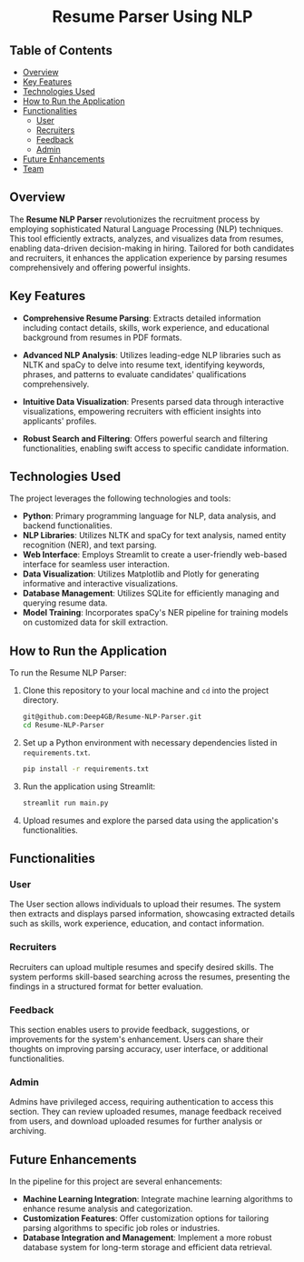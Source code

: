 <center>

# Resume Parser Using NLP

</center>

## Table of Contents
- [Overview](#overview)
- [Key Features](#key-features)
- [Technologies Used](#technologies-used)
- [How to Run the Application](#how-to-run-the-application)
- [Functionalities](#functionalities)
  - [User](#user)
  - [Recruiters](#recruiters)
  - [Feedback](#feedback)
  - [Admin](#admin)
- [Future Enhancements](#future-enhancements)
- [Team](#team)

## Overview

The **Resume NLP Parser** revolutionizes the recruitment process by employing sophisticated Natural Language Processing (NLP) techniques. This tool efficiently extracts, analyzes, and visualizes data from resumes, enabling data-driven decision-making in hiring. Tailored for both candidates and recruiters, it enhances the application experience by parsing resumes comprehensively and offering powerful insights.

## Key Features

- **Comprehensive Resume Parsing**: Extracts detailed information including contact details, skills, work experience, and educational background from resumes in PDF formats.

- **Advanced NLP Analysis**: Utilizes leading-edge NLP libraries such as NLTK and spaCy to delve into resume text, identifying keywords, phrases, and patterns to evaluate candidates' qualifications comprehensively.

- **Intuitive Data Visualization**: Presents parsed data through interactive visualizations, empowering recruiters with efficient insights into applicants' profiles.

- **Robust Search and Filtering**: Offers powerful search and filtering functionalities, enabling swift access to specific candidate information.

## Technologies Used

The project leverages the following technologies and tools:

- **Python**: Primary programming language for NLP, data analysis, and backend functionalities.
- **NLP Libraries**: Utilizes NLTK and spaCy for text analysis, named entity recognition (NER), and text parsing.
- **Web Interface**: Employs Streamlit to create a user-friendly web-based interface for seamless user interaction.
- **Data Visualization**: Utilizes Matplotlib and Plotly for generating informative and interactive visualizations.
- **Database Management**: Utilizes SQLite for efficiently managing and querying resume data.
- **Model Training**: Incorporates spaCy's NER pipeline for training models on customized data for skill extraction.

## How to Run the Application

To run the Resume NLP Parser:

1. Clone this repository to your local machine and ``cd`` into the project directory.
    ``` bash
    git@github.com:Deep4GB/Resume-NLP-Parser.git
    cd Resume-NLP-Parser
    ```
2. Set up a Python environment with necessary dependencies listed in `requirements.txt`.
    ``` bash
    pip install -r requirements.txt
    ```
3. Run the application using Streamlit:
    ```bash
    streamlit run main.py
    ```
4. Upload resumes and explore the parsed data using the application's functionalities.

## Functionalities

### User

The User section allows individuals to upload their resumes. The system then extracts and displays parsed information, showcasing extracted details such as skills, work experience, education, and contact information.

### Recruiters

Recruiters can upload multiple resumes and specify desired skills. The system performs skill-based searching across the resumes, presenting the findings in a structured format for better evaluation.

### Feedback

This section enables users to provide feedback, suggestions, or improvements for the system's enhancement. Users can share their thoughts on improving parsing accuracy, user interface, or additional functionalities.

### Admin

Admins have privileged access, requiring authentication to access this section. They can review uploaded resumes, manage feedback received from users, and download uploaded resumes for further analysis or archiving.

## Future Enhancements

In the pipeline for this project are several enhancements:

- **Machine Learning Integration**: Integrate machine learning algorithms to enhance resume analysis and categorization.
- **Customization Features**: Offer customization options for tailoring parsing algorithms to specific job roles or industries.
- **Database Integration and Management**: Implement a more robust database system for long-term storage and efficient data retrieval.


